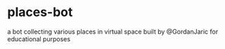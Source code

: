 # places-bot
a bot collecting various places in virtual space built by @GordanJaric for educational purposes
